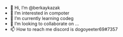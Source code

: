 - 👋 Hi, I’m @berkaykazak
- 👀 I’m interested in compoter
- 🌱 I’m currently learning codeg
- 💞️ I’m looking to collaborate on ...
- 📫 How to reach me discord is dogoyeeter69#7357

<!---
berkaykazak/berkaykazak is a ✨ special ✨ repository because its `README.md` (this file) appears on your GitHub profile.
You can click the Preview link to take a look at your changes.
--->
